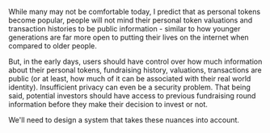 While many may not be comfortable today, I predict that as personal tokens become popular, people will not mind their personal token valuations and transaction histories to be public information - similar to how younger generations are far more open to putting their lives on the internet when compared to older people.

But, in the early days, users should have control over how much information about their personal tokens, fundraising history, valuations, transactions are public (or at least, how much of it can be associated with their real world identity). Insufficient privacy can even be a security problem. That being said, potential investors should have access to previous fundraising round information before they make their decision to invest or not.

We'll need to design a system that takes these nuances into account.

